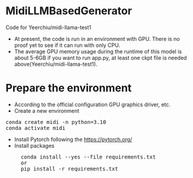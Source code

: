 # MidiLLMBasedGenerator
Code for Yeerchiu/midi-llama-test1
* At present, the code is run in an environment with GPU. There is no proof yet to see if it can run with only CPU.
* The average GPU memory usage during the runtime of this model is about 5-6GB
if you want to run app.py, at least one ckpt file is needed above(Yeerchiu/midi-llama-test1).

# Prepare the environment
- According to the official configuration GPU graphics driver, etc.
- Create a new environment
<pre>
conda create midi -n python=3.10
conda activate midi
</pre>
- Install Pytorch following the <a>https://pytorch.org/</a>
- Install packages
  <pre>
    conda install --yes --file requirements.txt
    or
    pip install -r requirements.txt
  </pre>



